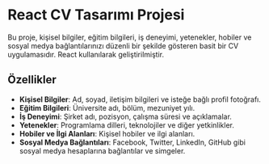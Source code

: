 # React CV Tasarımı Projesi

Bu proje, kişisel bilgiler, eğitim bilgileri, iş deneyimi, yetenekler, hobiler ve sosyal medya bağlantılarınızı düzenli bir şekilde gösteren basit bir CV uygulamasıdır. React kullanılarak geliştirilmiştir.

## Özellikler

- **Kişisel Bilgiler**: Ad, soyad, iletişim bilgileri ve isteğe bağlı profil fotoğrafı.
- **Eğitim Bilgileri**: Üniversite adı, bölüm, mezuniyet yılı.
- **İş Deneyimi**: Şirket adı, pozisyon, çalışma süresi ve açıklamalar.
- **Yetenekler**: Programlama dilleri, teknolojiler ve diğer yetkinlikler.
- **Hobiler ve İlgi Alanları**: Kişisel hobiler ve ilgi alanları.
- **Sosyal Medya Bağlantıları**: Facebook, Twitter, LinkedIn, GitHub gibi sosyal medya hesaplarına bağlantılar ve simgeler.

